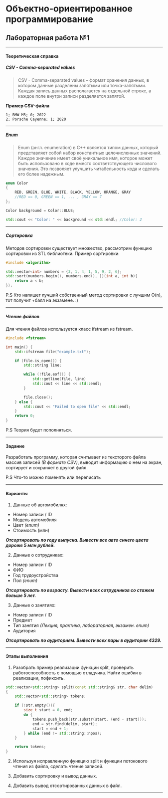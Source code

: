 # Объектно-ориентированное программирование  

## Лабораторная работа №1  
---  
#### Теоретическая справка   

##### CSV - Comma-separated values  
> CSV - Comma-separated values – формат хранения данных, в котором данные разделены запятыми или точка-запятыми. Каждая запись данных располагается на отдельной строке, а каждое поле внутри записи разделяется запятой.  

**Пример СSV-файла**  
```csv
1; BMW M5; 0; 2022
2; Porsche Cayenne; 1; 2020  
```
---

##### Enum   
> Enum (англ. enumeration) в C++ является типом данных, который представляет собой набор константных целочисленных значений. Каждое значение имеет своё уникальное имя, которое может быть использовано в коде вместо соответствующего числового значения. Это позволяет улучшить читабельность кода и сделать его более надежным.

  
```cpp
enum Color
{
    RED, GREEN, BLUE, WHITE, BLACK, YELLOW, ORANGE, GRAY
    //RED == 0, GREEN == 1, ... , GRAY == 7
};

Color background = Color::BLUE;

std::cout << "Color: " << background << std::endl; //Color: 2
```  
---

##### Сортировка  
Методов сортировки существует множество, рассмотрим функцию сортировки из STL библиотеки. 
Пример сортировки:  
```cpp
#include <algorithm>

std::vector<int> numbers = {3, 1, 4, 1, 5, 9, 2, 6};
std::sort(numbers.begin(), numbers.end(), [](int a, int b){ 
    return a < b; 
});
```

P.S Кто напишет лучший собственный метод сортировки с лучшим O(n), тот получит +балл на экзамене. :)  

---

##### Чтение файлов  
Для чтения файлов используется класс ifstream из fstream. 
```cpp
#include <fstream>

int main() {
    std::ifstream file("example.txt");

    if (file.is_open()) {
        std::string line;

        while (!file.eof()) {
            std::getline(file, line)
            std::cout << line << std::endl;
        }

        file.close();   
    } else {
        std::cout << "Failed to open file" << std::endl;
    }
    return 0;
}

```

P.S Теория будет пополняться.

---
#### **Задание**  
Разработать программу, которая считывает из тексторого файла массив записей *(В формате CSV)*, выводит информацию о нем на экран, сортирует и сохраняет в другой файл.  

P.S Что-то можно поменять или переписать

---  
#### **Варианты**   

1. Данные об автомобилях: 
 
* Номер записи / ID
* Модель автомобиля
* Цвет *(enum)*
* Стоимость (млн) 

***Отсортировать по году выпуска. Вывести все авто синего цвета дороже 5 млн рублей.***   

2. Данные о сотрудниках: 
* Номер записи / ID
* ФИО 
* Год трудоустройства
* Пол *(enum)*
  
***Отсортировать по возрасту. Вывести всех сотрудников со стажем больше 5 лет.*** 

3. Данные о занятиях: 
* Номер записи / ID
* Предмет
* Тип занятия *(Лекция, практика, лабораторная, экзамен. enum)*
* Аудитория  
  
***Отсортировать по аудиториям. Вывести всех пары в аудитории 4329.*** 

---

#### **Этапы выполнения**  

1. Разобрать пример реализации функции split, проверить работоспособность с помощью отладчика. Найти ошибки в реализации, пофиксить.
```cpp
std::vector<std::string> split(const std::string& str, char delim)
{
    std::vector<std::string> tokens;

    if (!str.empty()){
        size_t start = 0, end;
        do {
            tokens.push_back(str.substr(start, (end - start)));
            end = str.find(delim, start);
            start = end + 1;
        } while (end != std::string::npos);
    }

    return tokens;
}
```  
2. Используя исправленную функцию split и функции потокового чтения из файла, сделать чтение записей.
3. Добавить сортировку и вывод данных.  

4. Добавить вывод отсортированных данных в файл.

---
